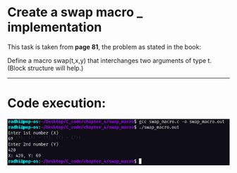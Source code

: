 # Create a swap macro _ implementation

This task is taken from **page 81**, the problem as stated in the book:

Define a macro swap(t,x,y) that interchanges two arguments of type t. (Block structure will help.)

---

# Code execution:

<img src="../../images/swap_macro.png" width=640>


